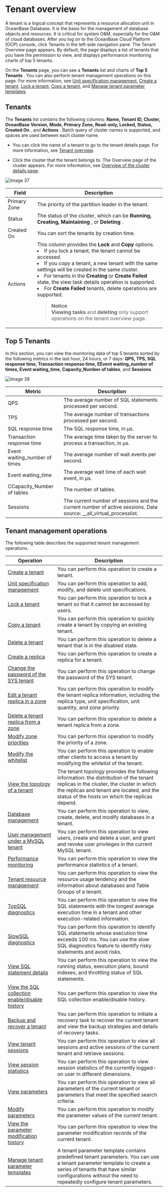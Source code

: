 # Tenant overview

A tenant is a logical concept that represents a resource allocation unit in OceanBase Database. It is the basis for the management of database objects and resources. It is critical for system O\&M, especially for the O\&M of cloud databases. After you log on to the OceanBase Cloud Platform (OCP) console, click Tenants in the left-side navigation pane. The Tenant Overview page appears. By default, the page displays a list of tenants that you have the permission to view, and displays performance monitoring charts of top 5 tenants.

On the **Tenants** page, you can see a **Tenants** list and charts of **Top 5 Tenants** . You can also perform tenant management operations on this page. For more information, see [Unit specification management](../../5.tenant-functions/2.manage-basic-tenant-operations/2.unit-specification-management.md), [Create a tenant](../../5.tenant-functions/2.manage-basic-tenant-operations/1.create-a-tenant-3.md), [Lock a tenant](../../5.tenant-functions/2.manage-basic-tenant-operations/4.locked-tenants.md), [Copy a tenant](../../5.tenant-functions/2.manage-basic-tenant-operations/5.replication-tenant.md), and [Manage tenant parameter templates](../../5.tenant-functions/15.tenant-parameter-template-management.md).

## Tenants

The **Tenants** list contains the following columns: **Name, Tenant ID, Cluster, OceanBase Version, Mode, Primary Zone, Read-only, Locked, Status, Created On** , and **Actions** . Batch query of cluster names is supported, and spaces are used between each cluster name.

* You can click the name of a tenant to go to the tenant details page. For more information, see [Tenant overview](3.overview-of-the-Tenant-Details-page.md).

* Click the cluster that the tenant belongs to. The Overview page of the cluster appears. For more information, see [Overview of the cluster details page](../1.cluster-features-1/3.overview-of-the-cluster-details-page.md).

![Image 37](https://obbusiness-private.oss-cn-shanghai.aliyuncs.com/doc/img/ocp/401/%E7%A7%9F%E6%88%B7%E5%88%97%E8%A1%A82.png)

|        Field    | Description      |
|----------------------|--------|
| Primary Zone    | The priority of the partition leader in the tenant.      |
| Status               | The status of the cluster, which can be **Running, Creating, Maintaining** , or **Deleting** .    |
| Created On   | You can sort the tenants by creation time.       |
| Actions    | This column provides the **Lock** and **Copy** options.  <li>If you lock a tenant, the tenant cannot be accessed. </li><li>If you copy a tenant, a new tenant with the same settings will be created in the same cluster. </li><li>For tenants in the **Creating** or **Create Failed** state, the view task details operation is supported. </li><li> For **Create Failed** tenants, delete operations are supported.</li><blockquote>**Notice** <br> **Viewing tasks** and **deleting** only support operations on the tenant overview page.</blockquote>|

## Top 5 Tenants

In this section, you can view the monitoring data of top 5 tenants sorted by the following metrics in the last hour, 24 hours, or 7 days: **QPS, TPS, SQL response time, Transaction response time, EEvent waiting_number of times, Event waiting_time, Capacity_Number of tables**, and **Sessions**.

![Image 38](https://help-static-aliyun-doc.aliyuncs.com/assets/img/en-US/9264633561/p440340.png)

|    Metric   |   Description     |
|----------|-----------|
| QPS   | The average number of SQL statements processed per second.    |
| TPS    | The average number of transactions processed per second.      |
| SQL response time     | The SQL response time, in µs.   |
| Transaction response time | The average time taken by the server to process a transaction, in µs.      |
| Event waiting_number of times       | The average number of wait events per second.   |
| Event waiting_time        | The average wait time of each wait event, in μs.  |
| CCapacity_Number of tables           | The number of tables.    |
| Sessions    | The current number of sessions and the current number of active sessions. Data source: __all_virtual_processlist. |

## Tenant management operations

The following table describes the supported tenant management operations.

| Operation       |   Description    |
|---|-------------|
| [Create a tenant](../../5.tenant-functions/2.manage-basic-tenant-operations/1.create-a-tenant-3.md)    | You can perform this operation to create a tenant.      |
| [Unit specification management](../../5.tenant-functions/2.manage-basic-tenant-operations/2.unit-specification-management.md)     | You can perform this operation to add, modify, and delete unit specifications.     |
| [Lock a tenant](../../5.tenant-functions/2.manage-basic-tenant-operations/4.locked-tenants.md)      | You can perform this operation to lock a tenant so that it cannot be accessed by users.      |
| [Copy a tenant](../../5.tenant-functions/2.manage-basic-tenant-operations/5.replication-tenant.md)      | You can perform this operation to quickly create a tenant by copying an existing tenant.       |
| [Delete a tenant](../../5.tenant-functions/2.manage-basic-tenant-operations/6.delete-a-tenant.md)      | You can perform this operation to delete a tenant that is in the disabled state.       |
| [Create a replica](../../5.tenant-functions/2.manage-basic-tenant-operations/7.add-copy.md)     | You can perform this operation to create a replica for a tenant.     |
| [Change the password of the SYS tenant](../../5.tenant-functions/2.manage-basic-tenant-operations/8.change-the-sysy-tenant-password.md)                | You can perform this operation to change the password of the SYS tenant.    |
| [Edit a tenant replica in a zone](../../5.tenant-functions/2.manage-basic-tenant-operations/9.edit-a-zone.md)                      | You can perform this operation to modify the tenant replica information, including the replica type, unit specification, unit quantity, and zone priority.     |
| [Delete a tenant replica from a zone](../../5.tenant-functions/2.manage-basic-tenant-operations/10.delete-a-replica-of-a-tenant-in-a-private-zone.md)      | You can perform this operation to delete a tenant replica from a zone.     |
| [Modify zone priorities](../../5.tenant-functions/2.manage-basic-tenant-operations/11.modify-a-zone-priority.md)      | You can perform this operation to modify the priority of a zone.     |
| [Modify the whitelist](../../5.tenant-functions/2.manage-basic-tenant-operations/12.modify-whitelist.md)        | You can perform this operation to enable other clients to access a tenant by modifying the whitelist of the tenant.         |
| [View the topology of a tenant](../../5.tenant-functions/3.view-the-tenant-topology-1.md)        | The tenant topology provides the following information: the distribution of the tenant replicas in the cluster, the cluster in which the replicas and tenant are located, and the status of the hosts on which the replicas depend.          |
| [Database management](../../5.tenant-functions/4.database-management.md)       | You can perform this operation to view, create, delete, and modify databases in a tenant.      |
| [User management under a MySQL tenant](../../5.tenant-functions/5.user-management-under-a-mysqL-tenant.md)                 | You can perform this operation to view users, create and delete a user, and grant and revoke user privileges in the current MySQL tenant.       |
| [Performance monitoring](../../5.tenant-functions/7.performance-monitoring.md)     | You can perform this operation to view the performance statistics of a tenant.      |
| [Tenant resource management](../../5.tenant-functions/8.tenant-resource-management.md)      | You can perform this operation to view the resource usage tendency and the information about databases and Table Groups of a tenant.      |
| [TopSQL diagnostics](../../5.tenant-functions/10.sql-diagnostics/2.topsql-diagnostics.md)        | You can perform this operation to view the SQL statements with the longest average execution time in a tenant and other execution-related information.    |
| [SlowSQL diagnostics](../../5.tenant-functions/10.sql-diagnostics/3.slowsql-diagnostics.md)         | You can perform this operation to identify SQL statements whose execution time exceeds 100 ms. You can use the slow SQL diagnostics feature to identify risky statements and avoid risks.         |
| [View SQL statement details](../../5.tenant-functions/10.sql-diagnostics/5.view-sql-details.md)         | You can perform this operation to view the running status, execution plans, bound indexes, and throttling status of SQL statements.       |
| [View the SQL collection enable/disable history](../../5.tenant-functions/10.sql-diagnostics/6.view-the-collection-switch-history.md)        | You can perform this operation to view the SQL collection enable/disable history.     |
| [Backup and recover a tenant](../../5.tenant-functions/12.backup-and-recover-a-tenant/1.tenant-backup-and-recovery.md)                         | You can perform this operation to initiate a recovery task to recover the current tenant and view the backup strategies and details of recovery tasks.      |
| [View tenant sessions](../../5.tenant-functions/13.session-management/1.view-tenant-sessions-1.md)          | You can perform this operation to view all sessions and active sessions of the current tenant and retrieve sessions.     |
| [View session statistics](../../5.tenant-functions/13.session-management/2.view-session-statistics-1.md)           | You can perform this operation to view session statistics of the currently logged-on user in different dimensions.   |
| [View parameters](../../5.tenant-functions/14.parameters/1.view-the-parameter-list-3.md)   | You can perform this operation to view all parameters of the current tenant or parameters that meet the specified search criteria.     |
| [Modify parameters](../../5.tenant-functions/14.parameters/2.modify-parameters-3.md)                                    | You can perform this operation to modify the parameter values of the current tenant.    |
| [View the parameter modification history](../../5.tenant-functions/14.parameters/3.view-parameter-modification-history-3.md)              | You can perform this operation to view the parameter modification records of the current tenant.  |
| [Manage tenant parameter templates](../../5.tenant-functions/15.tenant-parameter-template-management.md)                    | A tenant parameter template contains predefined tenant parameters. You can use a tenant parameter template to create a series of tenants that have similar configurations without the need to repeatedly configure tenant parameters.        |
